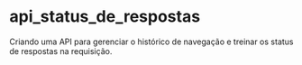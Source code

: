 # api_status_de_respostas
Criando uma API para gerenciar o histórico de navegação e treinar os status de respostas na requisição.
